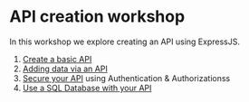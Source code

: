 # API creation workshop

In this workshop we explore creating an API using ExpressJS.

1. [Create a basic API](./create-a-basic-api.md)
2. [Adding data via an API](./api-endpoint-for-adding-data.md)
3. [Secure your API](./secure-your-api.md) using Authentication & Authorizationss
4. [Use a SQL Database with your API](./use-a-sql-db-with-your-api.md)
